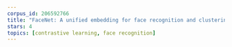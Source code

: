 ```yaml
---
corpus_id: 206592766
title: "FaceNet: A unified embedding for face recognition and clustering"
stars: 4
topics: [contrastive learning, face recognition]
---
```


